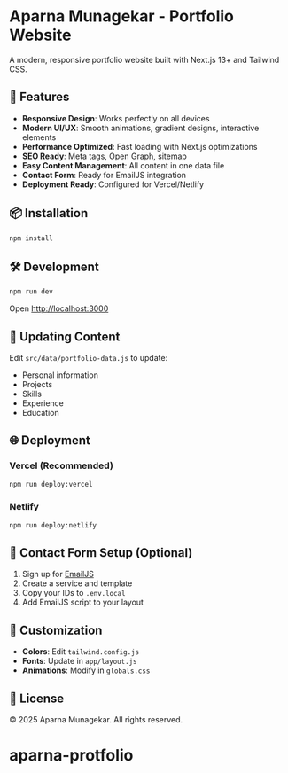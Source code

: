 # Aparna Munagekar - Portfolio Website

A modern, responsive portfolio website built with Next.js 13+ and Tailwind CSS.

## 🚀 Features

- **Responsive Design**: Works perfectly on all devices
- **Modern UI/UX**: Smooth animations, gradient designs, interactive elements
- **Performance Optimized**: Fast loading with Next.js optimizations
- **SEO Ready**: Meta tags, Open Graph, sitemap
- **Easy Content Management**: All content in one data file
- **Contact Form**: Ready for EmailJS integration
- **Deployment Ready**: Configured for Vercel/Netlify

## 📦 Installation

```bash
npm install
```

## 🛠 Development

```bash
npm run dev
```

Open [http://localhost:3000](http://localhost:3000)

## 📝 Updating Content

Edit `src/data/portfolio-data.js` to update:

- Personal information
- Projects
- Skills
- Experience
- Education

## 🌐 Deployment

### Vercel (Recommended)

```bash
npm run deploy:vercel
```

### Netlify

```bash
npm run deploy:netlify
```

## 📧 Contact Form Setup (Optional)

1. Sign up for [EmailJS](https://www.emailjs.com/)
2. Create a service and template
3. Copy your IDs to `.env.local`
4. Add EmailJS script to your layout

## 🎨 Customization

- **Colors**: Edit `tailwind.config.js`
- **Fonts**: Update in `app/layout.js`
- **Animations**: Modify in `globals.css`

## 📄 License

© 2025 Aparna Munagekar. All rights reserved.

# aparna-protfolio
